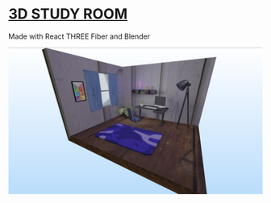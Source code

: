 # [3D STUDY ROOM](https://3d-study-room.netlify.app/)
Made with React THREE Fiber and Blender


![image](https://github.com/mostpalon3/3d-Study-Room/blob/master/images/image.png)
